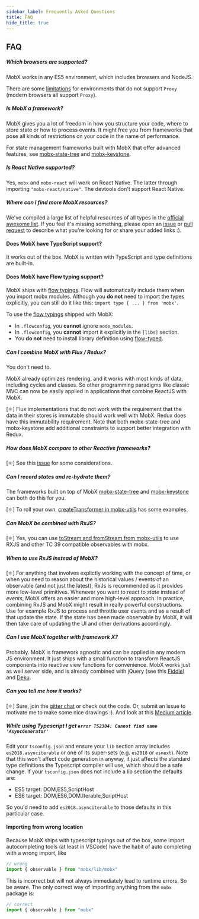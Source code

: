 ```yaml
---
sidebar_label: Frequently Asked Questions
title: FAQ
hide_title: true
---
```


## FAQ

##### Which browsers are supported?

MobX works in any ES5 environment, which includes browsers and NodeJS.

There are some [limitations](../best/limitations-without-proxies.md) for
environments that do not support `Proxy` (modern browsers
all support `Proxy`).

##### Is MobX a framework?

MobX gives you a lot of freedom in how you structure your code, where to store state or how to process events. It might free you from frameworks that pose all kinds of restrictions on your code in the name of performance.

For state management frameworks built with MobX that offer advanced features, see [mobx-state-tree](https://mobx-state-tree.js.org/) and [mobx-keystone](https://mobx-keystone.js.org/).

##### Is React Native supported?

Yes, `mobx` and `mobx-react` will work on React Native. The latter through importing `"mobx-react/native"`.
The devtools don't support React Native.

##### Where can I find more MobX resources?

We've compiled a large list of helpful resources of all types in the [official awesome list](https://github.com/mobxjs/awesome-mobx#awesome-mobx). If you feel it's missing something, please open an [issue](https://github.com/mobxjs/awesome-mobx/issues/new) or [pull request](https://github.com/mobxjs/awesome-mobx/compare) to describe what you're looking for or share your added links :).

#### Does MobX have TypeScript support?

It works out of the box. MobX is written with TypeScript and type definitions are built-in.

#### Does MobX have Flow typing support?

MobX ships with [flow typings](https://github.com/mobxjs/mobx/blob/master/flow-typed/mobx.js). Flow will automatically include them when you import mobx modules. Although you **do not** need to import the types explicitly, you can still do it like this: `import type { ... } from 'mobx'`.

To use the [flow typings](https://github.com/mobxjs/mobx/blob/master/flow-typed/mobx.js) shipped with MobX:

-   In `.flowconfig`, you **cannot** ignore `node_modules`.
-   In `.flowconfig`, you **cannot** import it explicitly in the `[libs]` section.
-   You **do not** need to install library definition using [flow-typed](https://github.com/flowtype/flow-typed).

##### Can I combine MobX with Flux / Redux?

You don't need to.

MobX already optimizes rendering, and it works with most kinds of data, including cycles and classes. So other programming paradigms like classic MVC can now be easily applied in applications that combine ReactJS with MobX.

[⚛️] Flux implementations that do not work with the requirement that the data in their stores is immutable should work well with MobX. Redux does have this immutability requirement. Note that both mobx-state-tree and mobx-keystone add additional constraints to support better integration with Redux.

##### How does MobX compare to other Reactive frameworks?

[⚛️] See this [issue](https://github.com/mobxjs/mobx/issues/18) for some considerations.

##### Can I record states and re-hydrate them?

The frameworks built on top of MobX [mobx-state-tree](https://mobx-state-tree.js.org/) and [mobx-keystone](https://mobx-keystone.js.org/) can both do this for you.

[⚛️] To roll your own, [createTransformer in mobx-utils](https://github.com/mobxjs/mobx-utils) has some examples.

##### Can MobX be combined with RxJS?

[⚛️] Yes, you can use [toStream and fromStream from mobx-utils](https://github.com/mobxjs/mobx-utils#tostream) to use RXJS and other TC 39 compatible observables with mobx.

##### When to use RxJS instead of MobX?

[⚛️] For anything that involves explictly working with the concept of time,
or when you need to reason about the historical values / events of an observable (and not just the latest), RxJs is recommended as it provides more low-level primitives.
Whenever you want to react to _state_ instead of _events_, MobX offers an easier and more high-level approach.
In practice, combining RxJS and MobX might result in really powerful constructions.
Use for example RxJS to process and throttle user events and as a result of that update the state.
If the state has been made observable by MobX, it will then take care of updating the UI and other derivations accordingly.

##### Can I use MobX together with framework X?

Probably.
MobX is framework agnostic and can be applied in any modern JS environment.
It just ships with a small function to transform ReactJS components into reactive view functions for convenience.
MobX works just as well server side, and is already combined with jQuery (see this [Fiddle](http://jsfiddle.net/mweststrate/vxn7qgdw)) and [Deku](https://gist.github.com/mattmccray/d8740ea97013c7505a9b).

##### Can you tell me how it works?

[⚛️] Sure, join the [gitter chat](https://gitter.im/mobxjs/mobx) or check out the code. Or, submit an issue to motivate me to make some nice drawings :).
And look at this [Medium article](https://medium.com/@mweststrate/becoming-fully-reactive-an-in-depth-explanation-of-mobservable-55995262a254).

##### While using Typescript I get `error TS2304: Cannot find name 'AsyncGenerator'`

Edit your `tsconfig.json` and ensure your `lib` section array includes `es2018.asynciterable` or one of its super-sets (e.g. `es2018` or `esnext`). Note that this won't affect code generation in anyway, it just affects the standard type definitions the Typescript compiler will use, which should be a safe change. If your `tsconfig.json` does not include a lib section the defaults are:

-   ES5 target: DOM,ES5,ScriptHost
-   ES6 target: DOM,ES6,DOM.Iterable,ScriptHost

So you'd need to add `es2018.asynciterable` to those defaults in this particular case.

#### Importing from wrong location

Because MobX ships with typescript typings out of the box, some import autocompleting tools (at least in VSCode) have the habit of auto completing with a wrong import, like

```javascript
// wrong
import { observable } from "mobx/lib/mobx"
```

This is incorrect but will not always immediately lead to runtime errors. So be aware. The only correct way of importing anything from the `mobx` package is:

```javascript
// correct
import { observable } from "mobx"
```

